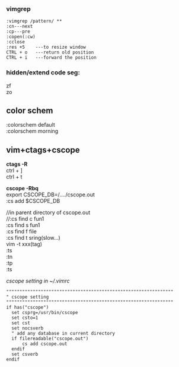 ### vimgrep  
```  
:vimgrep /pattern/ **
:cn---next
:cp---pre
:copen(:cw)
:cclose
:res +5    ---to resize window
CTRL + o   ---return old position
CTRL + i   ---forward the position

```  
### hidden/extend code seg:  
zf  
zo  
## color schem
:colorschem default  
:colorschem morning  
## vim+ctags+cscope  
**ctags -R**    
  ctrl + ]  
  ctrl + t  
  
**cscope -Rbq**    
export CSCOPE_DB=/..../cscope.out  
:cs add $CSCOPE_DB   
  
//in parent directory of cscope.out  
//:cs find c fun1   
:cs find s fun1   
:cs find f file  
:cs find t sring(slow...)  
vim -t xxx(tag)  
:ts <tag>  
:tn  
:tp  
:ts  


*cscope setting in ~/.vimrc*   
```
"""""""""""""""""""""""""""""""""""""""""""""""""""""""""""""""
" cscope setting
"""""""""""""""""""""""""""""""""""""""""""""""""""""""""""""""
if has("cscope")
  set csprg=/usr/bin/cscope
  set csto=1
  set cst
  set nocsverb
  " add any database in current directory
  if filereadable("cscope.out")
      cs add cscope.out
  endif
  set csverb
endif
```

